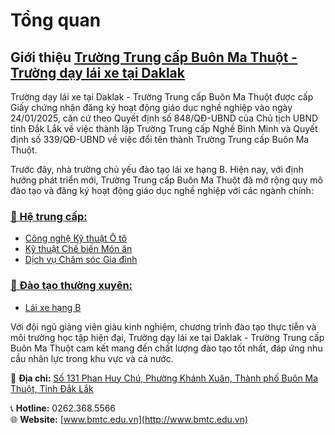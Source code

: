 # Tổng quan

## Giới thiệu [Trường Trung cấp Buôn Ma Thuột - Trường dạy lái xe tại Daklak](https://bmtc.edu.vn/)


Trường dạy lái xe tại Daklak - Trường Trung cấp Buôn Ma Thuột được cấp Giấy chứng nhận đăng ký hoạt động giáo dục nghề nghiệp vào ngày 24/01/2025, căn cứ theo Quyết định số 848/QĐ-UBND của Chủ tịch UBND tỉnh Đắk Lắk về việc thành lập Trường Trung cấp Nghề Bình Minh và Quyết định số 339/QĐ-UBND về việc đổi tên thành Trường Trung cấp Buôn Ma Thuột.

Trước đây, nhà trường chủ yếu đào tạo lái xe hạng B. Hiện nay, với định hướng phát triển mới, Trường Trung cấp Buôn Ma Thuột đã mở rộng quy mô đào tạo và đăng ký hoạt động giáo dục nghề nghiệp với các ngành chính:

### [🔹 Hệ trung cấp:](https://bmtc.edu.vn/chuong-trinh-trung-cap)
- [Công nghệ Kỹ thuật Ô tô](https://bmtc.edu.vn/chuong-trinh-dao-tao-nganh-cong-nghe-ky-thuat-o-to/)
- [Kỹ thuật Chế biến Món ăn](https://bmtc.edu.vn/chuong-trinh-dao-tao-nghanh-ky-thuat-che-bien-mon-an/)
- [Dịch vụ Chăm sóc Gia đình](https://bmtc.edu.vn/chuong-trinh-dao-tao-nganh-dich-vu-cham-soc-gia-dinh/)

### [🔹 Đào tạo thường xuyên:](https://bmtc.edu.vn/lai-xe-hang-b/)
- [Lái xe hạng B](https://bmtc.edu.vn/category/chuong-trinh-dao-tao/dao-tao-thuong-xuyen/lai-xe-hang-b/)

Với đội ngũ giảng viên giàu kinh nghiệm, chương trình đào tạo thực tiễn và môi trường học tập hiện đại, Trường dạy lái xe tại Daklak - Trường Trung cấp Buôn Ma Thuột cam kết mang đến chất lượng đào tạo tốt nhất, đáp ứng nhu cầu nhân lực trong khu vực và cả nước.

📍 **Địa chỉ:** [Số 131 Phan Huy Chú, Phường Khánh Xuân, Thành phố Buôn Ma Thuột, Tỉnh Đắk Lắk](https://maps.app.goo.gl/wtWuLPik5dgZwwLW9)

📞 **Hotline:** 0262.368.5566  
🌐 **Website:** [www.bmtc.edu.vn](http://www.bmtc.edu.vn)

